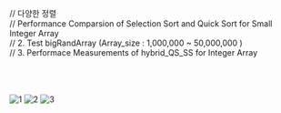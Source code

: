 // 다양한 정렬
</br>
// Performance Comparsion of Selection Sort and Quick Sort for Small Integer Array
</br>
// 2. Test bigRandArray (Array_size : 1,000,000 ~ 50,000,000 )
</br>
// 3. Performace Measurements of hybrid_QS_SS for Integer Array

</br></br></br>
![1](https://user-images.githubusercontent.com/61842827/190974317-a5ed559b-02d4-484e-a481-7511f3615d6f.PNG)
![2](https://user-images.githubusercontent.com/61842827/190974323-4b4b0d97-bbdc-43c8-b667-e7db78ce8242.PNG)
![3](https://user-images.githubusercontent.com/61842827/190974327-c3cec8b9-60d1-4630-82f0-ce96c315ce44.PNG)
